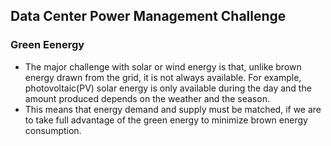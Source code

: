 ## Data Center Power Management Challenge

### Green Eenergy
- The major challenge with solar or wind energy is that, unlike brown energy drawn from the grid, it is not always available. For example, photovoltaic(PV) solar energy is only available during the day and the amount produced depends on the weather and the season.
- This means that energy demand and supply must be matched, if we are to take full advantage of the green energy to minimize brown energy consumption.
